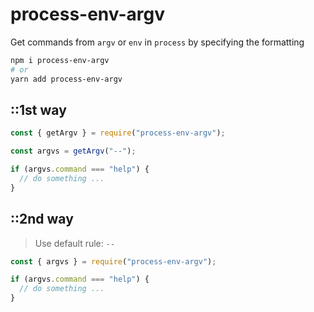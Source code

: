# process-env-argv

Get commands from `argv` or `env` in `process` by specifying the formatting

```sh
npm i process-env-argv
# or
yarn add process-env-argv
```

## ::1st way

```js
const { getArgv } = require("process-env-argv");

const argvs = getArgv("--");

if (argvs.command === "help") {
  // do something ...
}
```

## ::2nd way

> Use default rule: `--`

```js
const { argvs } = require("process-env-argv");

if (argvs.command === "help") {
  // do something ...
}
```
